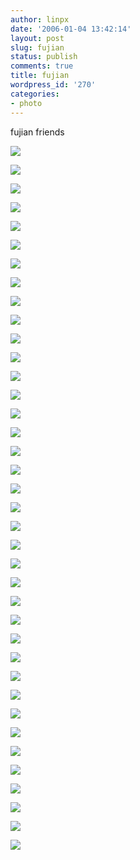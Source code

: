 ```yaml
---
author: linpx
date: '2006-01-04 13:42:14'
layout: post
slug: fujian
status: publish
comments: true
title: fujian
wordpress_id: '270'
categories:
- photo
---
```


fujian friends

  
![](http://i30.photobucket.com/albums/c330/pennyg/fujian31.jpg)

![](http://i30.photobucket.com/albums/c330/pennyg/fujian32.jpg)

![](http://i30.photobucket.com/albums/c330/pennyg/fujian33.jpg)

![](http://i30.photobucket.com/albums/c330/pennyg/fujian34.jpg)

![](http://i30.photobucket.com/albums/c330/pennyg/fujian35.jpg)

![](http://i30.photobucket.com/albums/c330/pennyg/fujian36.jpg)

![](http://i30.photobucket.com/albums/c330/pennyg/fujian37.jpg)

![](http://i30.photobucket.com/albums/c330/pennyg/fujian38.jpg)

![](http://i30.photobucket.com/albums/c330/pennyg/fujian39.jpg)

![](http://i30.photobucket.com/albums/c330/pennyg/fujian30.jpg)

![](http://i30.photobucket.com/albums/c330/pennyg/fujian49.jpg)

![](http://i30.photobucket.com/albums/c330/pennyg/fujian48.jpg)

![](http://i30.photobucket.com/albums/c330/pennyg/fujian47.jpg)

![](http://i30.photobucket.com/albums/c330/pennyg/fujian46.jpg)

![](http://i30.photobucket.com/albums/c330/pennyg/fujian45.jpg)

![](http://i30.photobucket.com/albums/c330/pennyg/fujian44.jpg)

![](http://i30.photobucket.com/albums/c330/pennyg/fujian43.jpg)

![](http://i30.photobucket.com/albums/c330/pennyg/fujian42.jpg)

![](http://i30.photobucket.com/albums/c330/pennyg/fujian41.jpg)

![](http://i30.photobucket.com/albums/c330/pennyg/fujian40.jpg)

![](http://i30.photobucket.com/albums/c330/pennyg/fujian59.jpg)

![](http://i30.photobucket.com/albums/c330/pennyg/fujian58.jpg)

![](http://i30.photobucket.com/albums/c330/pennyg/fujian57.jpg)

![](http://i30.photobucket.com/albums/c330/pennyg/fujian56.jpg)

![](http://i30.photobucket.com/albums/c330/pennyg/fujian55.jpg)

![](http://i30.photobucket.com/albums/c330/pennyg/fujian54.jpg)

![](http://i30.photobucket.com/albums/c330/pennyg/fujian53.jpg)

![](http://i30.photobucket.com/albums/c330/pennyg/fujian52.jpg)

![](http://i30.photobucket.com/albums/c330/pennyg/fujian51.jpg)

![](http://i30.photobucket.com/albums/c330/pennyg/fujian50.jpg)

![](http://i30.photobucket.com/albums/c330/pennyg/fujian66.jpg)

![](http://i30.photobucket.com/albums/c330/pennyg/fujian65.jpg)

![](http://i30.photobucket.com/albums/c330/pennyg/fujian64.jpg)

![](http://i30.photobucket.com/albums/c330/pennyg/fujian63.jpg)

![](http://i30.photobucket.com/albums/c330/pennyg/fujian62.jpg)

![](http://i30.photobucket.com/albums/c330/pennyg/fujian61.jpg)

![](http://i30.photobucket.com/albums/c330/pennyg/fujian60.jpg)

![](http://i30.photobucket.com/albums/c330/pennyg/fujian67.jpg)

